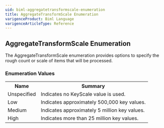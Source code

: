 ```yaml
---
uid: biml-aggregatetransformscale-enumeration
title: AggregateTransformScale Enumeration
varigenceProduct: Biml Language
varigenceArticleType: Reference
---
```


## AggregateTransformScale Enumeration<div class="LanguageSummary"><div class ="SummaryItem">The AggregateTransformScale enumeration provides options to specify the rough count or scale of items that will be processed.</div></div><div class="EnumValueGroup">### Enumeration Values<table id="EnumValue" class="MemberList"><tbody><tr><th class="MemberNameColumnHeader">Name</th><th class="MemberSummaryColumnHeader">Summary</th></tr><tr class="cd0"><td class="MemberName">Unspecified</td><td class="MemberSummary"><div class ="SummaryItem">Indicates no KeyScale value is used.</div></td></tr><tr class="cd1"><td class="MemberName">Low</td><td class="MemberSummary"><div class ="SummaryItem">Indicates approximately 500,000 key values.</div></td></tr><tr class="cd0"><td class="MemberName">Medium</td><td class="MemberSummary"><div class ="SummaryItem">Indicates approximately 5 million key values.</div></td></tr><tr class="cd1"><td class="MemberName">High</td><td class="MemberSummary"><div class ="SummaryItem">Indicates more than 25 million key values.</div></td></tr></tbody></table></div>